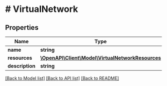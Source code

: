 # # VirtualNetwork

## Properties

Name | Type | Description | Notes
------------ | ------------- | ------------- | -------------
**name** | **string** |  |
**resources** | [**\OpenAPI\Client\Model\VirtualNetworkResources**](VirtualNetworkResources.md) |  | [optional]
**description** | **string** |  | [optional]

[[Back to Model list]](../../README.md#models) [[Back to API list]](../../README.md#endpoints) [[Back to README]](../../README.md)
